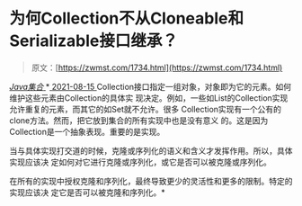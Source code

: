 <!--yml
category: 未分类
date: 0001-01-01 00:00:00
--->

# 为何Collection不从Cloneable和Serializable接口继承？

> 原文：[https://zwmst.com/1734.html](https://zwmst.com/1734.html)

   [ *Java集合* ](https://zwmst.com/java%e9%9b%86%e5%90%88)*[ <time datetime="2021-08-15T16:21:12+08:00"> 2021-08-15 </time> ](https://zwmst.com/1734.html)  Collection接口指定一组对象，对象即为它的元素。如何维护这些元素由Collection的具体实 现决定。例如，一些如List的Collection实现允许重复的元素，而其它的如Set就不允许。很多 Collection实现有一个公有的clone方法。然而，把它放到集合的所有实现中也是没有意义 的。这是因为Collection是一个抽象表现。重要的是实现。

当与具体实现打交道的时候，克隆或序列化的语义和含义才发挥作用。所以，具体实现应该决 定如何对它进行克隆或序列化，或它是否可以被克隆或序列化。

在所有的实现中授权克隆和序列化，最终导致更少的灵活性和更多的限制。特定的实现应该决 定它是否可以被克隆和序列化。*